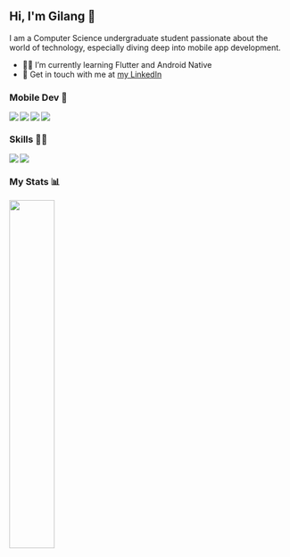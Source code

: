 ## Hi, I'm Gilang 👋
I am a Computer Science undergraduate student passionate about the world of technology, especially diving deep into mobile app development.

- 👨‍💻 I’m currently learning Flutter and Android Native
- 📮 Get in touch with me at [my LinkedIn](https://www.linkedin.com/in/gilangk/)

### Mobile Dev 📱
<img align="left" src="https://img.shields.io/badge/Flutter-%2302569B.svg?style=for-the-badge&logo=Flutter&logoColor=white"/>
<img align="left" src="https://img.shields.io/badge/dart-%230175C2.svg?style=for-the-badge&logo=dart&logoColor=white"/>
<img align="left" src="https://img.shields.io/badge/Android-3DDC84?style=for-the-badge&logo=android&logoColor=white"/>
<img src="https://img.shields.io/badge/kotlin-%237F52FF.svg?style=for-the-badge&logo=kotlin&logoColor=white"/>

### Skills 🤹‍♂️
<img align="left" src="https://img.shields.io/badge/figma-%23F24E1E.svg?style=for-the-badge&logo=figma&logoColor=white"/>
<img src="https://img.shields.io/badge/adobe-%23FF0000.svg?style=for-the-badge&logo=adobe&logoColor=white"/>

### My Stats 📊
<img width="40%" src="https://github-readme-stats.vercel.app/api/top-langs/?username=gilanghaq&layout=compact&theme=tokyonight"/>
